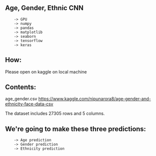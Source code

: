 Age, Gender, Ethnic CNN
-
        -> GPU
        -> numpy
        -> pandas 
        -> matplotlib
        -> seaborn
        -> tensorflow
        -> keras 
How:
-
Please open on kaggle on local machine 

Contents:
-
age_gender.csv
https://www.kaggle.com/nipunarora8/age-gender-and-ethnicity-face-data-csv

The dataset includes 27305 rows and 5 columns.

We're going to make these three predictions:
-
        -> Age prediction
        -> Gender prediction
        -> Ethnicity prediction


